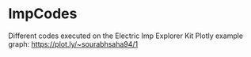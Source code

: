 # ImpCodes
Different codes executed on the Electric Imp Explorer Kit
Plotly example graph: https://plot.ly/~sourabhsaha94/1
